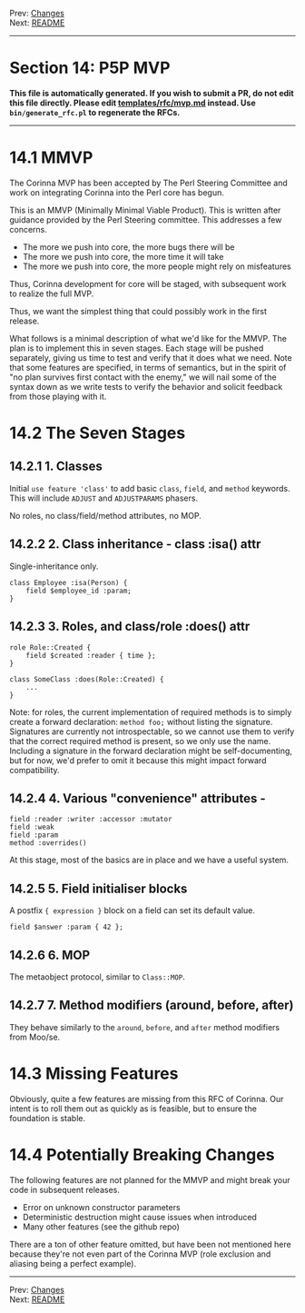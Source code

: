 Prev: [Changes](major-changes.md)   
Next: [README](/README.md)

---

# Section 14: P5P MVP

**This file is automatically generated. If you wish to submit a PR, do not
edit this file directly. Please edit
[templates/rfc/mvp.md](https://github.com/Ovid/Cor/tree/master/templates/rfc/mvp.md) instead. Use `bin/generate_rfc.pl` to regenerate the RFCs.**

---

# 14.1 MMVP
The Corinna MVP has been accepted by The Perl Steering Committee and work on
integrating Corinna into the Perl core has begun.

This is an MMVP (Minimally Minimal Viable Product). This is written after
guidance provided by the Perl Steering committee. This addresses a few
concerns.

* The more we push into core, the more bugs there will be
* The more we push into core, the more time it will take
* The more we push into core, the more people might rely on misfeatures

Thus, Corinna development for core will be staged, with subsequent work to
realize the full MVP. 

Thus, we want the simplest thing that could possibly work in the first release.

What follows is a minimal description of what we'd like for the MMVP. The plan
is to implement this in seven stages. Each stage will be pushed separately,
giving us time to test and verify that it does what we need. Note that some
features are specified, in terms of semantics, but in the spirit of "no plan
survives first contact with the enemy," we will nail some of the syntax down as
we write tests to verify the behavior and solicit feedback from those playing
with it.

# 14.2 The Seven Stages
## 14.2.1 1. Classes
Initial `use feature 'class'` to add basic `class`, `field`, and `method` keywords.
This will include `ADJUST` and `ADJUSTPARAMS` phasers.

No roles, no class/field/method attributes, no MOP.

## 14.2.2 2. Class inheritance - class :isa() attr
Single-inheritance only.


```
class Employee :isa(Person) {
    field $employee_id :param;
}
```

## 14.2.3 3. Roles, and class/role :does() attr
```
role Role::Created {
    field $created :reader { time };
}

class SomeClass :does(Role::Created) {
    ...
}
```

Note: for roles, the current implementation of required methods is to simply
create a forward declaration: `method foo;` without listing the signature.
Signatures are currently not introspectable, so we cannot use them to verify
that the correct required method is present, so we only use the name.
Including a signature in the forward declaration might be self-documenting,
but for now, we'd prefer to omit it because this might impact forward
compatibility.

## 14.2.4 4. Various "convenience" attributes -
```
field :reader :writer :accessor :mutator
field :weak
field :param
method :overrides()
```

At this stage, most of the basics are in place and we have a useful system.

## 14.2.5 5. Field initialiser blocks
A postfix `{ expression }` block on a field can set its default value.

```
field $answer :param { 42 };
```

## 14.2.6 6. MOP
The metaobject protocol, similar to `Class::MOP`.

## 14.2.7 7. Method modifiers (around, before, after)
They behave similarly to the `around`, `before`, and `after` method modifiers
from Moo/se.

# 14.3 Missing Features
Obviously, quite a few features are missing from this RFC of Corinna. Our
intent is to roll them out as quickly as is feasible, but to ensure the
foundation is stable.

# 14.4 Potentially Breaking Changes
The following features are not planned for the MMVP and might break your code
in subsequent releases.

* Error on unknown constructor parameters
* Deterministic destruction might cause issues when introduced
* Many other features (see the github repo)

There are a ton of other feature omitted, but have been not mentioned here
because they're not even part of the Corinna MVP (role exclusion and aliasing
being a perfect example).


---

Prev: [Changes](major-changes.md)   
Next: [README](/README.md)

